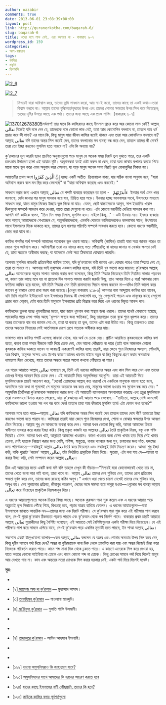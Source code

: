 ```yaml
---
author: oazabir
comments: true
date: 2013-06-01 23:08:39+00:00
layout: post
link: http://quranerkotha.com/baqarah-6/
slug: baqarah-6
title: ওদের বলে লাভ নেই, ওরা বদলাবে না - বাকারাহ ৬-৭
wordpress_id: 159
categories:
- আল-বাক্বারাহ
tags:
- কাফির
- প্রকৃতি
- ফিলসফি
---
```


[![2_6](http://quranerkotha.com/wp-content/uploads/2013/06/2_6.png)](http://quranerkotha.com/wp-content/uploads/2013/06/2_6.png)




[![2_7](http://quranerkotha.com/wp-content/uploads/2013/06/2_7.png)](http://quranerkotha.com/wp-content/uploads/2013/06/2_7.png)





<blockquote>নিশ্চয়ই যারা অবিশ্বাস করে, তাদের তুমি সাবধান করো, আর না-ই করো, তাদের কাছে তা একই কথা—তারা বিশ্বাস করবে না। আল্লাহ তাদের বুদ্ধিমত্তা/হৃদয়ের উপর এবং তাদের শোনার ক্ষমতার উপর সিল করে দিয়েছেন; তাদের দৃষ্টির উপরে আছে এক পর্দা। তাদের জন্য আছে এক প্রচণ্ড শাস্তি। [বাকারাহ ৬-৭]</blockquote>


[![1370126783805](http://quranerkotha.com/wp-content/uploads/2013/06/1370126783805.jpg)](http://quranerkotha.com/wp-content/uploads/2013/06/1370126783805.jpg)সর্বনাশ! তার মানে কি কাফিরদের কাছে ইসলাম প্রচার করে আর কোনো লাভ নেই? আল্লাহ্‌ تعالى নিজেই যদি বলে দেন যে, তাদেরকে বলে কোনো লাভ নেই, তারা আর কোনোদিন বদলাবে না, তাহলে আর ধর্ম প্রচার করে কী লাভ? এর মানে কি, কিছু মানুষ সারা জীবন কাফির হয়েই থাকবে এবং তারা আর কোনদিনও বদলাবে না? আল্লাহ্‌ تعالى যদি তাদের অন্তর সিল করেই দেন, তাদের বদলানোর সব ব্যবস্থা বন্ধ করে দেন, তাহলে তাদের কী দোষ? তারা তো ইচ্ছা করলেও মুসলিম হতে পারবে না? এটা কি অন্যায় নয়?<!-- more -->

কু'রআনের মূল আরবি ছাড়া প্রচলিত অনুবাদগুলো পড়ে মানুষ যে অনেক সময় বিরাট ভুল বুঝতে পারে, তার একটি চমৎকার উদাহরণ হলো এই আয়াত দুটি। অনুবাদকরা যতই চেষ্টা করুন না কেন, তারা অন্য ভাষায় রূপান্তর করতে গিয়ে মাঝে মাঝে ভুল করে এমন অনুবাদ করে ফেলেন, যা পড়ে মানুষ অনেক সময় বিরাট ভুল বোঝাবুঝির শিকার হয়।

আয়াতটির প্রথম অংশ إِنَّ ٱلَّذِينَ كَفَرُوا হচ্ছে একটি অতীত  ক্রিয়াবাচক বাক্য, যার সঠিক বাংলা অনুবাদ হবে, "যারা অবিশ্বাস করবে বলে মন স্থির করে ফেলেছে" বা "যারা অবিশ্বাস করেছে এবং করবেই।"
[^^২]: কিন্তু প্রশ্ন হলো অবিশ্বাস করে কীসে? এখানে এক বিশেষ ধরনের কাফিরদের কথা বলা হয়েছে—এই আয়াতের আগের আয়াতগুলোতে মুত্তাকীদের যে বৈশিষ্ট্যগুলো বলা হয়েছে - ১) মানুষের চিন্তার বাইরের কিছু ব্যাপারে বিশ্বাস, ২) সালাত প্রতিষ্ঠা করা, ৩) আল্লাহ্‌র تعالى দেওয়া রিজিক থেকে দান করা, ৪) নবী (সা) এর উপর যা নাজিল হয়েছে, ৫) তাঁর আগে নবীদের (আ) উপর যা নাজিল হয়েছে ৬) আখিরাতে দৃঢ় বিশ্বাস—এগুলোতে তারা কোনোভাবেই বিশ্বাস করবে না বলে ঠিক করেছে এবং তাদেরকে বার বার বোঝানোর পরেও তারা অবিশ্বাস করেই যাচ্ছে। এই ধরনের মানুষদেরকে সাবধান করে আর কোনো লাভ নেই, তারা শুনবে না।
[^^৩]: 
সাবধান করার জন্য এখানে আল্লাহ্‌ تعالى যে শব্দটি ব্যবহার করেছেন তা হলো -   ءَأَنذَرْتَهُمْ  ইনযার অর্থ এমন খবর জানানো, যেটা জানার পর মানুষ সাবধান হয়ে যায়, চিন্তিত হয়ে পড়ে। ইনযার হচ্ছে ভালবাসার সাথে, উৎসাহের মাধ্যমে সাবধান করা, যাতে মানুষ নিজের ইচ্ছায় ভুল দিকে না যায়। যেমন, ছোট বাচ্চাদেরকে আগুন, সাপ ইত্যাদির খারাপ দিকগুলো সম্পর্কে সাবধান করে দেওয়া, যাতে তারা সেগুলো না ধরে। এটা কোনো ভয়ভীতি দেখিয়ে সাবধান করা নয়। আপনি যদি কাউকে বলেন, "তিন দিন সময় দিলাম, মুসলিম হও। নাইলে কিন্তু..." - এটা ইনযার নয়। ইনযার ব্যবহার করে আল্লাহ্‌ আমাদেরকে শেখাচ্ছেন যে, অমুসলিমদেরকে, এমনকি ঘোরতর কাফিরদেরকেও ভালবাসার সাথে, উৎসাহের সাথে ইসলামের দিকে ডাকতে হবে, তাদের ভুল ধারণার পরিণতি সম্পর্কে সাবধান করতে হবে। কোনো ধরণের ভয়ভীতি, জোর করা যাবে না।

কাফির শব্দটির অর্থ সম্পর্কে আমাদের অনেকের ভুল ধারণা আছে। অবিশ্বাসী (কাফির) তারাই যারা সত্য জানার পরেও তা জেনে শুনে অবিশ্বাস করে। অবিশ্বাসীরা তারা নয় যাদের কাছে সত্য পৌঁছায়নি; বা যাদের জানার বা বোঝার ক্ষমতা নেই যে, তারা সত্যকে অস্বীকার করছে; বা যাদেরকে কেউ সত্য ঠিকমতো বোঝাতে পারেনি।
[^^৪]: 
আপনার মুসলিম নামধারী প্রতিবেশীরা কাফির হবেন, যদি কু'রআনের বাণী জানার এবং বোঝার পরেও তারা সিদ্ধান্ত নেয় যে, তারা তা মানবে না। আপনার ভাই মুহাম্মাদ একজন কাফির হবেন, যদি তিনি খুব ভালো করে জানেন: কু'রআনে আল্লাহ্‌ تعالى আমাদেরকে বহুবার সালাত আদায় করার কথা বলেছেন, কিন্তু তিনি সিদ্ধান্ত নিয়েছেন তিনি নিয়মিত সালাত পড়বেন না, কারণ তার কাছে মনে হয় না প্রত্যেক দিন সালাত আদায় করাটা জরুরি কিছু, তাও আবার দিনে ৫ বার! আপনার বোন ফাতিমা কাফির হয়ে যাবেন, যদি তিনি সিদ্ধান্ত নেন তিনি রামাদানের সিয়াম পালন করবেন না—যদিও তিনি ভালো করে জানেন কু'রআনে রোযা রাখা ফরয করা হয়েছে।[দেখুন বাকারাহ ২:১৮৩] আপনার বাবা আব্দুল্লাহ কাফির হয়ে যাবেন, যদি তিনি সারাদিন ইন্টারনেটে বসে ইসলামের বিরুদ্ধে কী লেখালেখি হয়, শুধু সেগুলোই পড়েন এবং মানুষের কাছে সেগুলো প্রচার করে বেড়ান, যেটা করে তিনি মানুষকে ইসলামের প্রতি বিভ্রান্ত করে দিয়ে এক ধরণের বিকৃত আনন্দ পান।
[^^৪]: 
কাফিরদের তুলনা হচ্ছে ধূমপায়ীদের মতো, যারা জানে ধূমপান করা স্বাস্থ্যর জন্য খারাপ। তাদের যথেষ্ট বোঝানো হয়েছে, প্যাকেটের গায়ে লেখা পর্যন্ত আছে 'ধূমপান স্বাস্থ্যর জন্য ক্ষতিকর', কিন্তু তারপরেও তারা বুঝে শুনে ধূমপান করে। তাদের অন্তর তাদেরকে বার বার জানান দেয় যে, তারা যা করছে তা ভুল, তাদের এটা করা উচিত নয়। কিন্তু তারপরেও তারা তাদের অন্তরের ভিতরের সেই আর্তনাদকে চেপে রেখে সত্যকে অস্বীকার করে যায়।

ভাষাগত ভাবে কাফির শব্দটি এসেছে কাফারা থেকে, যার অর্থ যে ঢেকে দেয়। প্রাচীন আরবিতে কৃষকদেরকে কাফির বলা হতো, কারণ তারা শস্যর বীজকে মাটি দিয়ে ঢেকে দেয়, যেন আলো পৌঁছাতে না পারে (তাই বলে আজকাল কোনো কৃষককে কাফির ডাকতে যাবেন না আবার!) একারণেই কাফির হচ্ছে তারাই, যারা জেনে শুনে নিজেদের অভ্যাস, গোঁড়ামি, অন্ধ বিশ্বাস, অমূলক সন্দেহ এবং ইগোর কারণে তাদের ধারণার বাইরে নতুন বা ভিন্ন কিছুকে গ্রহণ করার ক্ষমতাকে ধামাচাপা দিয়ে রেখেছে, যাতে তাদের অন্তরে সত্যর আলো কখনো পৌঁছাতে না পারে।

এর পরের আয়াতে আল্লাহ্‌ تعالى বলেছেন যে, তিনি এই ধরনের কাফিরদের অন্তর এবং কান সিল করে দেন এবং তাদের চোখের উপরে আবরণ দিয়ে ঢেকে দেন। এই আয়াতটি নিয়ে অমুসলিমরা মহাখুশি। তারা এই আয়াতটি দিয়ে মুসলিমদেরকে প্রায়ই আক্রমণ করে, "দেখো! তোমাদের আল্লাহ্‌ কত খারাপ! সে একদিকে মানুষকে ভালো হতে বলে, অন্যদিকে তার কথা না শুনলেই সে মানুষের অন্তরকে বন্ধ করে দেয়, মানুষের ভালো হওয়ার সব সুযোগ বন্ধ করে দেয়।" অমুসলিম ক্রিটিকরা কু'রআনকে অবমাননা করার জন্য এই আয়াতটি ব্যাপকভাবে অপব্যবহার করেছে এবং প্রচুর মুসলিমকে তারা সফলভাবে বিভ্রান্ত করতে পেরেছে, যারা কু'রআনের এই আয়াত পড়ে ভেবেছে—"তাইতো, আল্লাহ্‌ দেখি আসলেই কাফিরদের ভালো হওয়ার সব পথ বন্ধ করে দেন! তাহলে তারা আর কীভাবে মুসলিম হবে! এটা কেমন কথা হলো?"

আপনার মনে হতে পারে—আল্লাহ تعالى যদি কাফিরদের অন্তর সিল করেই দেন তাহলে তাদের দোষ কী? তারাতো ইচ্ছা করলেও ভালো হতে পারবে না। কাফিররা তারাই যারা জেনে শুনে নিজেদের দেখা, শোনা ও বোঝার ক্ষমতার উপর আবরণ টেনে নিয়েছে। আল্লাহ শুধু সে আবরণের ব্যবস্থা করে দেন। আমরা যখন কোনো কিছু করি, আমরা আমাদের চিন্তার স্বাধীনতা ব্যবহার করে করার ইচ্ছা করি। কিন্তু প্রকৃত কাজটা হয় আল্লাহর تعالى তৈরি প্রাকৃতিক নিয়ম, বস্তু এবং শক্তি দিয়েই। যেমন: আমরা যখন খাই, আল্লাহই আমাদের খাওয়ান। কারণ খাওয়ার জন্য যেসব খাবার হাত দিয়ে সেই খাবার তোলা, সেই হাতকে নিয়ন্ত্রণ করার জন্য পেশি, মস্তিস্ক, স্নায়ুতন্ত্র, খাবার খাওয়ার জন্য মুখ, চাবানোর জন্য দাঁত, হজমের জন্য পরিপাকতন্ত্র—সবকিছুই আল্লাহ تعالى তৈরি করে দিয়েছেন এবং সবকিছুই তিনি নিয়ন্ত্রণ করেন। আমরা শুধু ইচ্ছা করি, বাকি পুরোটা 'করেন' আল্লাহ্‌ تعالى, তাঁর নির্ধারিত প্রাকৃতিক নিয়ম দিয়ে। সুতরাং, এটা বলা যায় যে—আমরা যা করার ইচ্ছা করি, সেটা সম্পাদন করেন আল্লাহ تعالى।
[^^২]: 
ঠিক এই আয়াতের মতো একটি কথা যদি বলি তাহলে দেখুন কী দাঁড়ায়—“নিশ্চয়ই যারা কোনোভাবেই খেতে চায় না, তাদের খেতে বলো আর নাই বলো, তারা খাবে না। আল্লাহ تعالى তাদের দেহ শুকিয়ে দেন, তাদের রোগ প্রতিরোধ ক্ষমতা দুর্বল করে দেন, তাদের জন্য রয়েছে কঠিন অসুখ।” এখানে ওরা খেতে চায়না দেখেই তাদের দেহ শুকিয়ে যায়, অসুখ হয়। দেহ শুকানোর প্রক্রিয়া, জীবাণুর আক্রমণ, দেহের অঙ্গে সমস্যা হয়ে অসুস্থ হওয়া—এগুলোর সব ব্যবস্থা আল্লাহ تعالى করে দিয়েছেন প্রাকৃতিক নিয়মকানুন দিয়ে।

এ ধরনের আয়াতগুলোতে অনেক চিন্তার বিষয় আছে। অনেকে কুরআন পড়া শুরু করেন এবং এ ধরনের আয়াত পড়ে অল্পতেই ভুল সিদ্ধান্তে পৌঁছে গিয়ে, দ্বিধাগ্রস্থ হয়ে, পড়ার আগ্রহ হারিয়ে ফেলেন। এ ধরনের আয়াতগুলো—যারা ইসলামকে জানতে আন্তরিক নন—তাদের জন্য এক বিরাট পরীক্ষা। যে কু'রআন পড়া শুরু করে এই পরীক্ষায় পাশ করবে বলে, সে-ই পুরো কু'রআন ঠিকমতো পড়তে পারবে এবং কু'রআন থেকে পথ নির্দেশ পাবে। বাকারার প্রথম চারটি আয়াতে আল্লাহ্‌ تعالى মুত্তাকীদের কিছু বৈশিষ্ট্য বলেছেন, এই আয়াতে সেই বৈশিষ্ট্যগুলোর একটা পরীক্ষা দিয়ে দিয়েছেন। যে এই পরীক্ষায় পাশ করে সামনে এগিয়ে যাবে, সে-ই কু'রআন পড়ে একদিন মুত্তাকী হতে পারবে, ইন শাআ আল্লাহ্‌ تعالى।

সবশেষে একটা উল্লেখযোগ্য ব্যাপার—কেন আল্লাহ্‌ تعالى বললেন যে অন্তর এবং শোনার ক্ষমতার উপর সিল করে দেন, কিন্তু দৃষ্টির সামনে পর্দা দিয়ে দেন? অন্তর বা বুদ্ধিমত্তাকে নানা দিক থেকে প্রভাবিত করা যায় এবং অন্তর নিজেই চিন্তা করে নিজেকে পরিবর্তন করতে পারে। কানে শব্দ নানা দিক থেকে ঢুকতে পারে। এ কারণে এদেরকে সিল করে দেওয়া হয়, যাতে অন্তরে কোনো আইডিয়া না ঢোকে এবং কানে কোনো শব্দ না ঢোকে। কিন্তু চোখের সামনে পর্দা দিয়ে দিলেই মানুষ আর দেখতে পায় না। কান এবং অন্তরের মতো চোখকে সিল করার দরকার নেই, একটা পর্দা দিয়ে দিলেই যথেষ্ট।
[^^৪]: 
**সুত্র**:



	
  * 
[^১]: নওমান আলি খানের[ সূরা আল-বাকারাহ](http://www.nakcollection.com/surah-baqarah.html) এর উপর লেকচার।

	
  * [২][ ম্যাসেজ অফ দা কু’রআন](http://www.usc.edu/schools/college/crcc/private/cmje/religious_text/The_Message_of_The_Quran__by_Muhammad_Asad.pdf) — মুহাম্মাদ আসাদ।

	
  * [৩] [তাফহিমুল কু’রআন](http://www.tafheem.net/tafheem.html) — মাওলানা মাওদুদি।

	
  * [৪][ মা’রিফুল কু’রআন](http://www.kalamullah.com/maariful-quran.html) — মুফতি শাফি উসমানী।

	
  * 
[^৫]: মুহাম্মাদ মোহার আলি —[ A Word for Word Meaning of The Quran](http://www.kalamullah.com/word-for-word-meaning-of-quran.html)

	
  * 
[^৬]: সৈয়দ কুতব —[ In the Shade of the Quran](http://www.kalamullah.com/shade-of-the-quran.html)

	
  * [৭] [তাদাব্বুরে কু'রআন](http://www.tadabbur-i-quran.org/) - আমিন আহসান ইসলাহি।

	
  * 
[^৮]: তাফসিরে তাওযীহুল কু’রআন — মুফতি তাক্বি উসমানী।

	
  * 
[^৯]: বায়ান আল কু’রআন — ড: ইসরার আহমেদ।

	
  * [১২২] [ভালো অমুসলিমরাও কি জাহান্নামে যাবে?](http://seekersguidance.org/ans-blog/2013/03/02/do-good-non-muslims-and-bad-muslims-both-go-to-hell/)

	
  * [১২৩] [অমুসলিমদের সাথে আমাদের কি ধরনের আচরণ করতে হবে](http://www.islamqa.com/en/ref/26721)

	
  * [১২৪] [যাদের কাছে ইসলামের বাণী পৌঁছায়নি, তাদের কি হবে?](http://www.islamqa.com/en/ref/1244)

	
  * [১২৫] [কাউকে কাফির বলার পূর্বশর্তগুলো](http://www.suhaibwebb.com/islam-studies/faqs-and-fatwas/calling-someone-a-kafir/)


